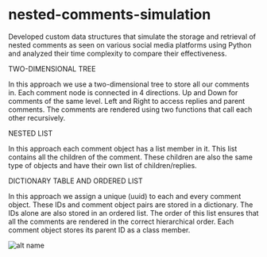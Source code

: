 # nested-comments-simulation
Developed custom data structures that simulate the storage and retrieval of nested comments as seen on various social media platforms using Python and analyzed their time complexity to compare their effectiveness. 

TWO-DIMENSIONAL TREE

In this approach we use a two-dimensional tree to store all our comments in. Each comment node is connected in 4 directions. Up and Down for comments of the same level. Left and Right to access replies and parent comments. The comments are rendered using two functions that call each other recursively.

NESTED LIST

In this approach each comment object has a list member in it. This list contains all the children of the comment. These children are also the same type of objects and have their own list of children/replies.

DICTIONARY TABLE AND ORDERED LIST

In this approach we assign a unique (uuid) to each and every comment object. These IDs and comment object pairs are stored in a dictionary. The IDs alone are also stored in an ordered list. The order of this list ensures that all the comments are rendered in the correct hierarchical order. Each comment object stores its parent ID as a class member.

![alt name](https://user-images.githubusercontent.com/87352664/190663704-95c9f101-6fcf-472e-b78f-91cf3d0f17bf.png)
